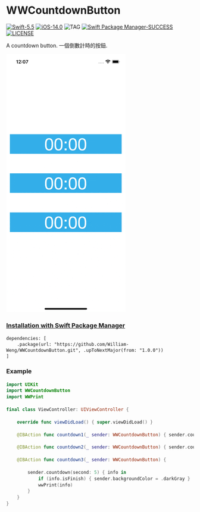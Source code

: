 # WWCountdownButton
[![Swift-5.5](https://img.shields.io/badge/Swift-5.5-orange.svg?style=flat)](https://developer.apple.com/swift/) [![iOS-14.0](https://img.shields.io/badge/iOS-14.0-pink.svg?style=flat)](https://developer.apple.com/swift/) ![TAG](https://img.shields.io/github/v/tag/William-Weng/WWCountdownButton) [![Swift Package Manager-SUCCESS](https://img.shields.io/badge/Swift_Package_Manager-SUCCESS-blue.svg?style=flat)](https://developer.apple.com/swift/) [![LICENSE](https://img.shields.io/badge/LICENSE-MIT-yellow.svg?style=flat)](https://developer.apple.com/swift/)

A countdown button.
一個倒數計時的按鈕.

![](./Example.gif)

### [Installation with Swift Package Manager](https://medium.com/彼得潘的-swift-ios-app-開發問題解答集/使用-spm-安裝第三方套件-xcode-11-新功能-2c4ffcf85b4b)
```
dependencies: [
    .package(url: "https://github.com/William-Weng/WWCountdownButton.git", .upToNextMajor(from: "1.0.0"))
]
```

### Example
```swift
import UIKit
import WWCountdownButton
import WWPrint

final class ViewController: UIViewController {

    override func viewDidLoad() { super.viewDidLoad() }
    
    @IBAction func countdown1(_ sender: WWCountdownButton) { sender.countdown(second: 120) }
    
    @IBAction func countdown2(_ sender: WWCountdownButton) { sender.countdown(second: 60, isCountdown: false) }
    
    @IBAction func countdown3(_ sender: WWCountdownButton) {
        
        sender.countdown(second: 5) { info in
            if (info.isFinish) { sender.backgroundColor = .darkGray }
            wwPrint(info)
        }
    }
}
```
